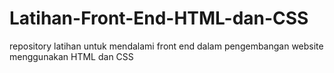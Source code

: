 # Latihan-Front-End-HTML-dan-CSS
repository latihan untuk mendalami front end dalam pengembangan website menggunakan HTML dan CSS
